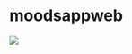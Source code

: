 # moodsappweb
<a href="https://codeclimate.com/github/rukundoeric/moodsappweb/maintainability"><img src="https://api.codeclimate.com/v1/badges/d0db56214f8278b5171b/maintainability" /></a>
